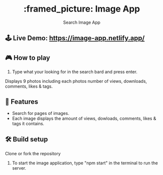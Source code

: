 <h1 align="center">:framed_picture:	Image App</h1>

<p align="center">Search Image App</p>

## 🕹 Live Demo: https://image-app.netlify.app/


## 🎮 How to play
1. Type what your looking for in the search bard and press enter.

Displays 9 photos including each photos number of views, downloads, comments, likes & tags.
## 🚀 Features
- Search for pages of images.
- Each image displays the amount of views, dowloads, comments, likes & tags it contains.

## 🛠 Build setup
Clone or fork the repository

1. To start the image application, type "npm start" in the terminal to run the server.

